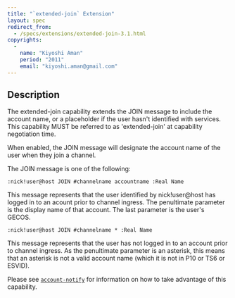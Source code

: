 ```yaml
---
title: "`extended-join` Extension"
layout: spec
redirect_from:
  - /specs/extensions/extended-join-3.1.html
copyrights:
  -
    name: "Kiyoshi Aman"
    period: "2011"
    email: "kiyoshi.aman@gmail.com"
---
```


## Description

The extended-join capability extends the JOIN message to include the
account name, or a placeholder if the user hasn't identified with
services. This capability MUST be referred to as 'extended-join' at
capability negotiation time.

When enabled, the JOIN message will designate the account name of the
user when they join a channel.

The JOIN message is one of the following:

    :nick!user@host JOIN #channelname accountname :Real Name

This message represents that the user identified by nick!user@host has
logged in to an acount prior to channel ingress. The penultimate
parameter is the display name of that account. The last parameter is
the user's GECOS.

    :nick!user@host JOIN #channelname * :Real Name

This message represents that the user has not logged in to an account
prior to channel ingress. As the penultimate parameter is an asterisk,
this means that an asterisk is not a valid account name (which it is
not in P10 or TS6 or ESVID).

Please see [`account-notify`](account-notify.html) for information
on how to take advantage of this capability.
